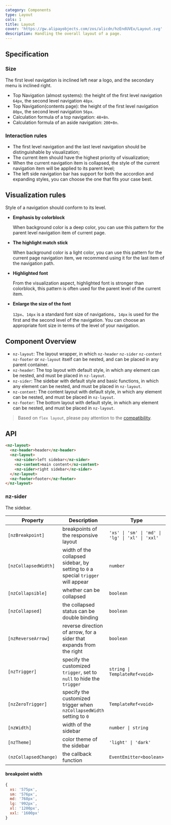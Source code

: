 ```yaml
---
category: Components
type: Layout
cols: 1
title: Layout
cover: 'https://gw.alipayobjects.com/zos/alicdn/hzEndUVEx/Layout.svg'
description: Handling the overall layout of a page.
---
```




## Specification

### Size

The first level navigation is inclined left near a logo, and the secondary menu is inclined right.

- Top Navigation (almost systems): the height of the first level navigation `64px`, the second level navigation `48px`.
- Top Navigation(contents page): the height of the first level navigation `80px`, the second level navigation `56px`.
- Calculation formula of a top navigation: `48+8n`.
- Calculation formula of an aside navigation: `200+8n`.

### Interaction rules

- The first level navigation and the last level navigation should be distinguishable by visualization;
- The current item should have the highest priority of visualization;
- When the current navigation item is collapsed, the style of the current navigation item will be applied to its parent level;
- The left side navigation bar has support for both the accordion and expanding styles, you can choose the one that fits your case best.

## Visualization rules

Style of a navigation should conform to its level.

- **Emphasis by colorblock**

  When background color is a deep color, you can use this pattern for the parent level navigation item of current page.

- **The highlight match stick**

  When background color is a light color, you can use this pattern for the current page navigation item, we recommend using it for the last item of the navigation path.

- **Highlighted font**

  From the visualization aspect, highlighted font is stronger than colorblock, this pattern is often used for the parent level of the current item.

- **Enlarge the size of the font**

  `12px`、`14px` is a standard font size of navigations，`14px` is used for the first and the second level of the navigation. You can choose an appropriate font size in terms of the level of your navigation.

## Component Overview

- `nz-layout`: The layout wrapper, in which `nz-header` `nz-sider` `nz-content` `nz-footer` or `nz-layout` itself can be nested, and can be placed in any parent container.
- `nz-header`: The top layout with default style, in which any element can be nested, and must be placed in `nz-layout`.
- `nz-sider`: The sidebar with default style and basic functions, in which any element can be nested, and must be placed in `nz-layout`.
- `nz-content`: The content layout with default style, in which any element can be nested, and must be placed in `nz-layout`.
- `nz-footer`: The bottom layout with default style, in which any element can be nested, and must be placed in `nz-layout`.

> Based on `flex layout`, please pay attention to the [compatibility](http://caniuse.com/#search=flex).

## API

```html
<nz-layout>
  <nz-header>header</nz-header>
  <nz-layout>
    <nz-sider>left sidebar</nz-sider>
    <nz-content>main content</nz-content>
    <nz-sider>right sidebar</nz-sider>
  </nz-layout>
  <nz-footer>footer</nz-footer>
</nz-layout>
```

### nz-sider

The sidebar.

| Property              | Description                                                                       | Type                                            | Default  |
|-----------------------|-----------------------------------------------------------------------------------|-------------------------------------------------|----------|
| `[nzBreakpoint]`      | breakpoints of the responsive layout                                              | `'xs' \| 'sm' \| 'md' \| 'lg' \| 'xl' \| 'xxl'` | -        |
| `[nzCollapsedWidth]`  | width of the collapsed sidebar, by setting to `0` a special `trigger` will appear | `number`                                        | `64`     |
| `[nzCollapsible]`     | whether can be collapsed                                                          | `boolean`                                       | `false`  |
| `[nzCollapsed]`       | the collapsed status can be double binding                                        | `boolean`                                       | `false`  |
| `[nzReverseArrow]`    | reverse direction of arrow, for a sider that expands from the right               | `boolean`                                       | `false`  |
| `[nzTrigger]`         | specify the customized `trigger`, set to `null` to hide the `trigger`             | `string \| TemplateRef<void>`                   | -        |
| `[nzZeroTrigger]`     | specify the customized trigger when `nzCollapsedWidth` setting to `0`             | `TemplateRef<void>`                             | -        |
| `[nzWidth]`           | width of the sidebar                                                              | `number \| string`                              | `200`    |
| `[nzTheme]`           | color theme of the sidebar                                                        | `'light' \| 'dark'`                             | `'dark'` |
| `(nzCollapsedChange)` | the callback function                                                             | `EventEmitter<boolean>`                         | -        |

#### breakpoint width

```js
{
  xs: '575px',
  sm: '576px',
  md: '768px',
  lg: '992px',
  xl: '1200px',
  xxl: '1600px'
}
```
